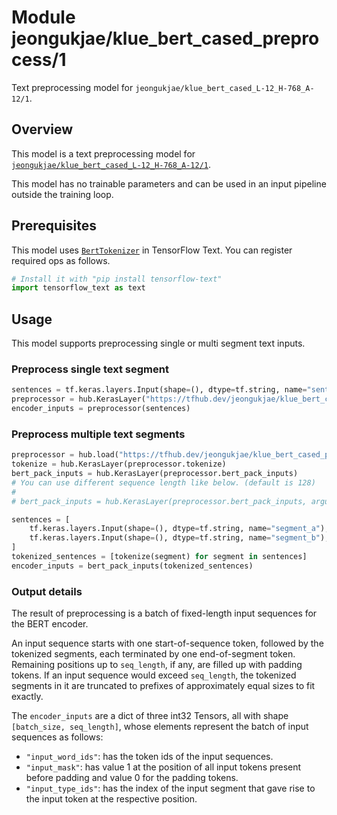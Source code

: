# Module jeongukjae/klue_bert_cased_preprocess/1

Text preprocessing model for `jeongukjae/klue_bert_cased_L-12_H-768_A-12/1`.

<!-- asset-path: https://storage.googleapis.com/jeongukjae-tf-models/klue-roberta/klue_bert_cased_preprocess.tar.gz -->
<!-- task: text-preprocessing -->
<!-- fine-tunable: false -->
<!-- format: saved_model_2 -->
<!-- language: ko -->

## Overview

This model is a text preprocessing model for [`jeongukjae/klue_bert_cased_L-12_H-768_A-12/1`](https://tfhub.dev/jeongukjae/klue_bert_cased_L-12_H-768_A-12/1).

This model has no trainable parameters and can be used in an input pipeline outside the training loop.

## Prerequisites

This model uses [`BertTokenizer`](https://www.tensorflow.org/text/api_docs/python/text/BertTokenizer) in TensorFlow Text. You can register required ops as follows.

```python
# Install it with "pip install tensorflow-text"
import tensorflow_text as text
```

## Usage

This model supports preprocessing single or multi segment text inputs.

### Preprocess single text segment

```python
sentences = tf.keras.layers.Input(shape=(), dtype=tf.string, name="sentences")
preprocessor = hub.KerasLayer("https://tfhub.dev/jeongukjae/klue_bert_cased_preprocess/1")
encoder_inputs = preprocessor(sentences)
```

### Preprocess multiple text segments

```python
preprocessor = hub.load("https://tfhub.dev/jeongukjae/klue_bert_cased_preprocess/1")
tokenize = hub.KerasLayer(preprocessor.tokenize)
bert_pack_inputs = hub.KerasLayer(preprocessor.bert_pack_inputs)
# You can use different sequence length like below. (default is 128)
#
# bert_pack_inputs = hub.KerasLayer(preprocessor.bert_pack_inputs, arguments=dict(seq_length=64))

sentences = [
    tf.keras.layers.Input(shape=(), dtype=tf.string, name="segment_a"),
    tf.keras.layers.Input(shape=(), dtype=tf.string, name="segment_b"),
]
tokenized_sentences = [tokenize(segment) for segment in sentences]
encoder_inputs = bert_pack_inputs(tokenized_sentences)
```

### Output details

The result of preprocessing is a batch of fixed-length input sequences for the BERT encoder.

An input sequence starts with one start-of-sequence token, followed by the tokenized segments, each terminated by one end-of-segment token. Remaining positions up to `seq_length`, if any, are filled up with padding tokens. If an input sequence would exceed `seq_length`, the tokenized segments in it are truncated to prefixes of approximately equal sizes to fit exactly.

The `encoder_inputs` are a dict of three int32 Tensors, all with shape `[batch_size, seq_length]`, whose elements represent the batch of input sequences as follows:

* `"input_word_ids"`: has the token ids of the input sequences.
* `"input_mask"`: has value 1 at the position of all input tokens present before padding and value 0 for the padding tokens.
* `"input_type_ids"`: has the index of the input segment that gave rise to the input token at the respective position.

